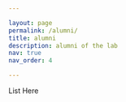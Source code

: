 ```yaml
---

layout: page
permalink: /alumni/
title: alumni
description: alumni of the lab
nav: true
nav_order: 4

---
```


List Here
